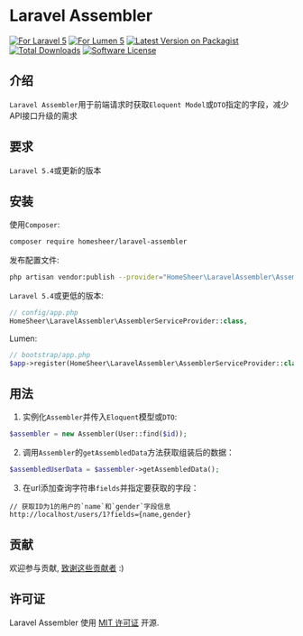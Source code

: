 # Laravel Assembler

[![For Laravel 5](https://img.shields.io/badge/laravel-5.*-green.svg)](https://github.com/laravel/laravel)
[![For Lumen 5](https://img.shields.io/badge/lumen-5.*-green.svg)](https://github.com/laravel/lumen)
[![Latest Version on Packagist](https://img.shields.io/packagist/v/homesheer/laravel-assembler.svg)](https://packagist.org/packages/homesheer/laravel-assembler)
[![Total Downloads](https://img.shields.io/packagist/dt/homesheer/laravel-assembler.svg)](https://packagist.org/packages/homesheer/laravel-assembler)
[![Software License](https://img.shields.io/badge/license-MIT-brightgreen.svg)](LICENSE.md)

## 介绍

`Laravel Assembler`用于前端请求时获取`Eloquent Model`或`DTO`指定的字段，减少API接口升级的需求

## 要求
`Laravel 5.4`或更新的版本

## 安装

使用`Composer`:

``` bash
composer require homesheer/laravel-assembler
```

发布配置文件:

```bash
php artisan vendor:publish --provider="HomeSheer\LaravelAssembler\AssemblerServiceProvider" --tag="config"
```

`Laravel 5.4`或更低的版本:

```php
// config/app.php
HomeSheer\LaravelAssembler\AssemblerServiceProvider::class,
```

Lumen:

```php
// bootstrap/app.php
$app->register(HomeSheer\LaravelAssembler\AssemblerServiceProvider::class);
```

## 用法

1. 实例化`Assembler`并传入`Eloquent`模型或`DTO`:

```php
$assembler = new Assembler(User::find($id));
```

2. 调用`Assembler`的`getAssembledData`方法获取组装后的数据：

```php
$assembledUserData = $assembler->getAssembledData();
```

3. 在url添加查询字符串`fields`并指定要获取的字段：

```
// 获取ID为1的用户的`name`和`gender`字段信息
http://localhost/users/1?fields={name,gender}
```
    
## 贡献

欢迎参与贡献, [致谢这些贡献者](https://github.com/homesheer/laravel-assembler/graphs/contributors) :)

## 许可证

Laravel Assembler 使用 [MIT 许可证](http://opensource.org/licenses/MIT) 开源.